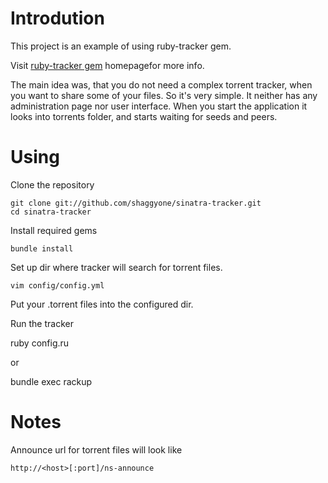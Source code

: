 Introdution
===========

This project is an example of using ruby-tracker gem.

Visit [ruby-tracker gem](https://github.com/shaggyone/ruby-tracker) homepagefor more info.

The main idea was, that you do not need a complex torrent tracker, when you want to share some of your files.
So it's very simple. It neither has any administration page nor user interface. When you start the application
it looks into torrents folder, and starts waiting for seeds and peers.

Using
=====

Clone the repository

    git clone git://github.com/shaggyone/sinatra-tracker.git
    cd sinatra-tracker

Install required gems

    bundle install

Set up dir where tracker will search  for torrent files.

    vim config/config.yml

Put your .torrent files into the configured dir.

Run the tracker

   ruby config.ru

or

  bundle exec rackup

Notes
=====

Announce url for torrent files will look like

    http://<host>[:port]/ns-announce

